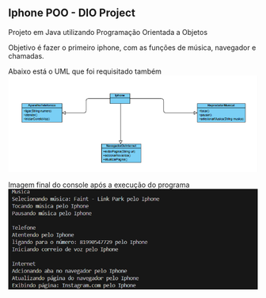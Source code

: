## Iphone POO - DIO Project

Projeto em Java utilizando Programação Orientada a Objetos

Objetivo é fazer o primeiro iphone, com as funções de música, navegador e chamadas.

Abaixo está o UML que foi requisitado também
![UML - Project](image.png)

Imagem final do console após a execução do programa
![Imagem terminal](image-1.png)